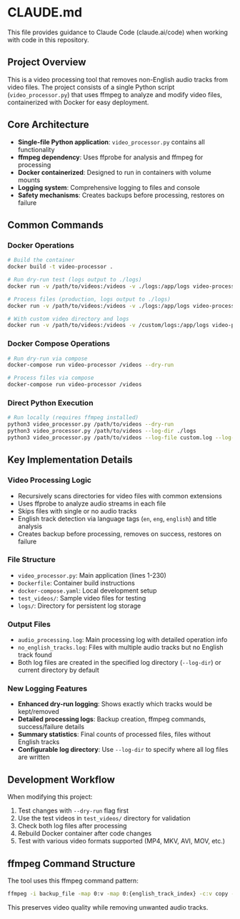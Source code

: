 # CLAUDE.md

This file provides guidance to Claude Code (claude.ai/code) when working with code in this repository.

## Project Overview

This is a video processing tool that removes non-English audio tracks from video files. The project consists of a single Python script (`video_processor.py`) that uses ffmpeg to analyze and modify video files, containerized with Docker for easy deployment.

## Core Architecture

- **Single-file Python application**: `video_processor.py` contains all functionality
- **ffmpeg dependency**: Uses ffprobe for analysis and ffmpeg for processing
- **Docker containerized**: Designed to run in containers with volume mounts
- **Logging system**: Comprehensive logging to files and console
- **Safety mechanisms**: Creates backups before processing, restores on failure

## Common Commands

### Docker Operations
```bash
# Build the container
docker build -t video-processor .

# Run dry-run test (logs output to ./logs)
docker run -v /path/to/videos:/videos -v ./logs:/app/logs video-processor /videos --dry-run

# Process files (production, logs output to ./logs)
docker run -v /path/to/videos:/videos -v ./logs:/app/logs video-processor /videos

# With custom video directory and logs
docker run -v /path/to/videos:/videos -v /custom/logs:/app/logs video-processor /videos
```

### Docker Compose Operations
```bash
# Run dry-run via compose
docker-compose run video-processor /videos --dry-run

# Process files via compose
docker-compose run video-processor /videos
```

### Direct Python Execution
```bash
# Run locally (requires ffmpeg installed)
python3 video_processor.py /path/to/videos --dry-run
python3 video_processor.py /path/to/videos --log-dir ./logs
python3 video_processor.py /path/to/videos --log-file custom.log --log-dir /custom/path
```

## Key Implementation Details

### Video Processing Logic
- Recursively scans directories for video files with common extensions
- Uses ffprobe to analyze audio streams in each file
- Skips files with single or no audio tracks
- English track detection via language tags (`en`, `eng`, `english`) and title analysis
- Creates backup before processing, removes on success, restores on failure

### File Structure
- `video_processor.py`: Main application (lines 1-230)
- `Dockerfile`: Container build instructions
- `docker-compose.yaml`: Local development setup
- `test_videos/`: Sample video files for testing
- `logs/`: Directory for persistent log storage

### Output Files
- `audio_processing.log`: Main processing log with detailed operation info
- `no_english_tracks.log`: Files with multiple audio tracks but no English track found
- Both log files are created in the specified log directory (`--log-dir`) or current directory by default

### New Logging Features
- **Enhanced dry-run logging**: Shows exactly which tracks would be kept/removed
- **Detailed processing logs**: Backup creation, ffmpeg commands, success/failure details  
- **Summary statistics**: Final counts of processed files, files without English tracks
- **Configurable log directory**: Use `--log-dir` to specify where all log files are written

## Development Workflow

When modifying this project:
1. Test changes with `--dry-run` flag first
2. Use the test videos in `test_videos/` directory for validation
3. Check both log files after processing
4. Rebuild Docker container after code changes
5. Test with various video formats supported (MP4, MKV, AVI, MOV, etc.)

## ffmpeg Command Structure

The tool uses this ffmpeg command pattern:
```bash
ffmpeg -i backup_file -map 0:v -map 0:{english_track_index} -c:v copy -c:a copy -y output_file
```

This preserves video quality while removing unwanted audio tracks.